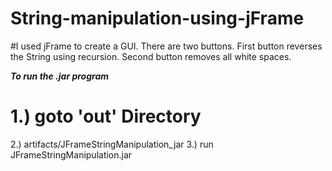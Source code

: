 # String-manipulation-using-jFrame
#I used jFrame to create a GUI.
There are two buttons. 
First button reverses the String using recursion.
Second button removes all white spaces. 

***To run the .jar program***
# 1.) goto 'out' Directory
2.) artifacts/JFrameStringManipulation_jar
3.) run JFrameStringManipulation.jar


